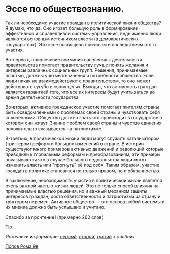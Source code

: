 # Эссе по обществознанию.
 
Так ли необходимо участие граждан в политической жизни общества? Я думаю, что да. Оно играет большую роль в формировании эффективной и справедливой системы управления, ведь именно люди являются основным источником власти (в демократических государствах). Это эссе посвящено причинам и последствиям этого участия.
 
Во-первых, привлечение внимания населения к деятельности правительства помогает правительству лучше понять желания и интересы различных социальных групп. Решения, принимаемые властью, должны учитывать мнения и потребности общества. Если люди никак не взаимодействуют с правительством, то оно может действовать сугубо в своих целях. Выходит, что активность граждан является гарантией того, что все их интересы будут учитываться во время деятельности государства.
 
Во-вторых, активное гражданское участие помогает жителям страны быть осведомлёнными о проблемах своей страны и чувствовать себя сплочёнными. Общество должно знать что происходит в государстве в котором они живут. Знание проблем своей страны и чувство единения положительно сказывается на патриотизме.
 
В-третьих, в политической жизни люди могут служить катализатором (триггером) реформ и больших изменений в стране. В истории существуют много примеров активных движений и революций которые приводили к глобальным реформам и преобразованиям; эти примеры показываются что в случае большого недовольства люди могут изменить власть или "прогнуть" её под себя. Таким образом, участие граждан в политике становится не только правом, но и обязанностью.
 
В заключение, необходимость участия в политической жизни является очень важной частью жизни людей. Это не только способ влияния на принимаемые властью решения, но и важный механизм защиты интересов граждан, роста ответственности и патриотизма за страну и триггером перемен. Активное общество — это основа любой системы и их мнение должно быть услышано и учитано.
 
 
Спасибо за прочтение1 (примерно 260 слов)

> [!TIP]
> *Источники информации: [первый](https://www.yaklass.ru/p/obshchestvoznanie/6-klass/obshchestvo-v-kotorom-my-zhivem-383889/chto-takoe-obshchestvo-376560/re-4da8d042-e453-4baa-84d6-6b0ddc69d9b1), [второй](https://bguor.ru/subjects/ae-umk-history/html/society/html_pages/h3/h3_1.html), [третий](https://www.work5.ru/article/esse) + учебник*

<ins>Попов Рома 9в</ins>
